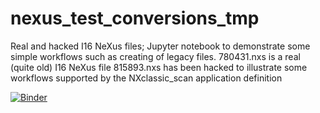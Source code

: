 # nexus_test_conversions_tmp
Real and hacked I16 NeXus files; Jupyter notebook to demonstrate some simple workflows such as creating of legacy files.
780431.nxs is a real (quite old) I16 NeXus file
815893.nxs has been hacked to illustrate some workflows supported by the NXclassic_scan application definition

[![Binder](https://mybinder.org/badge_logo.svg)](https://mybinder.org/v2/gh/spc93/nexus_test_conversions_tmp/HEAD)
